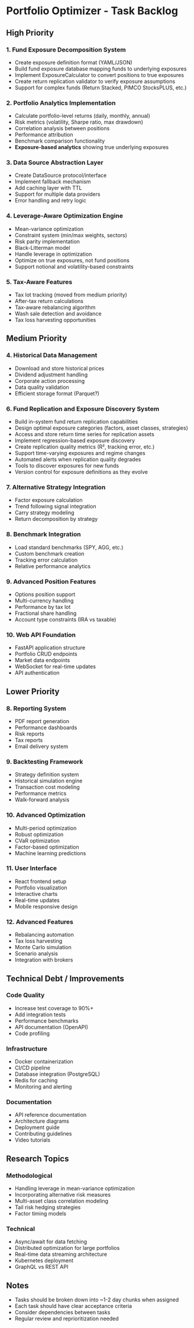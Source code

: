 # Portfolio Optimizer - Task Backlog

## High Priority

### 1. Fund Exposure Decomposition System
- Create exposure definition format (YAML/JSON)
- Build fund exposure database mapping funds to underlying exposures
- Implement ExposureCalculator to convert positions to true exposures
- Create return replication validator to verify exposure assumptions
- Support for complex funds (Return Stacked, PIMCO StocksPLUS, etc.)

### 2. Portfolio Analytics Implementation
- Calculate portfolio-level returns (daily, monthly, annual)
- Risk metrics (volatility, Sharpe ratio, max drawdown)
- Correlation analysis between positions
- Performance attribution
- Benchmark comparison functionality
- **Exposure-based analytics** showing true underlying exposures

### 3. Data Source Abstraction Layer
- Create DataSource protocol/interface
- Implement fallback mechanism
- Add caching layer with TTL
- Support for multiple data providers
- Error handling and retry logic

### 4. Leverage-Aware Optimization Engine
- Mean-variance optimization
- Constraint system (min/max weights, sectors)
- Risk parity implementation
- Black-Litterman model
- Handle leverage in optimization
- Optimize on true exposures, not fund positions
- Support notional and volatility-based constraints

### 5. Tax-Aware Features
- Tax lot tracking (moved from medium priority)
- After-tax return calculations
- Tax-aware rebalancing algorithm
- Wash sale detection and avoidance
- Tax loss harvesting opportunities

## Medium Priority

### 4. Historical Data Management
- Download and store historical prices
- Dividend adjustment handling
- Corporate action processing
- Data quality validation
- Efficient storage format (Parquet?)

### 6. Fund Replication and Exposure Discovery System
- Build in-system fund return replication capabilities
- Design optimal exposure categories (factors, asset classes, strategies)
- Access and store return time series for replication assets
- Implement regression-based exposure discovery
- Create replication quality metrics (R², tracking error, etc.)
- Support time-varying exposures and regime changes
- Automated alerts when replication quality degrades
- Tools to discover exposures for new funds
- Version control for exposure definitions as they evolve

### 7. Alternative Strategy Integration
- Factor exposure calculation
- Trend following signal integration
- Carry strategy modeling
- Return decomposition by strategy

### 8. Benchmark Integration
- Load standard benchmarks (SPY, AGG, etc.)
- Custom benchmark creation
- Tracking error calculation
- Relative performance analytics

### 9. Advanced Position Features
- Options position support
- Multi-currency handling
- Performance by tax lot
- Fractional share handling
- Account type constraints (IRA vs taxable)

### 10. Web API Foundation
- FastAPI application structure
- Portfolio CRUD endpoints
- Market data endpoints
- WebSocket for real-time updates
- API authentication

## Lower Priority

### 8. Reporting System
- PDF report generation
- Performance dashboards
- Risk reports
- Tax reports
- Email delivery system

### 9. Backtesting Framework
- Strategy definition system
- Historical simulation engine
- Transaction cost modeling
- Performance metrics
- Walk-forward analysis

### 10. Advanced Optimization
- Multi-period optimization
- Robust optimization
- CVaR optimization
- Factor-based optimization
- Machine learning predictions

### 11. User Interface
- React frontend setup
- Portfolio visualization
- Interactive charts
- Real-time updates
- Mobile responsive design

### 12. Advanced Features
- Rebalancing automation
- Tax loss harvesting
- Monte Carlo simulation
- Scenario analysis
- Integration with brokers

## Technical Debt / Improvements

### Code Quality
- Increase test coverage to 90%+
- Add integration tests
- Performance benchmarks
- API documentation (OpenAPI)
- Code profiling

### Infrastructure
- Docker containerization
- CI/CD pipeline
- Database integration (PostgreSQL)
- Redis for caching
- Monitoring and alerting

### Documentation
- API reference documentation
- Architecture diagrams
- Deployment guide
- Contributing guidelines
- Video tutorials

## Research Topics

### Methodological
- Handling leverage in mean-variance optimization
- Incorporating alternative risk measures
- Multi-asset class correlation modeling
- Tail risk hedging strategies
- Factor timing models

### Technical
- Async/await for data fetching
- Distributed optimization for large portfolios
- Real-time data streaming architecture
- Kubernetes deployment
- GraphQL vs REST API

## Notes
- Tasks should be broken down into ~1-2 day chunks when assigned
- Each task should have clear acceptance criteria
- Consider dependencies between tasks
- Regular review and reprioritization needed
